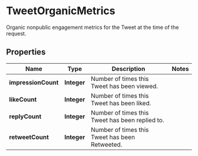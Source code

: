 

# TweetOrganicMetrics

Organic nonpublic engagement metrics for the Tweet at the time of the request.

## Properties

| Name | Type | Description | Notes |
|------------ | ------------- | ------------- | -------------|
|**impressionCount** | **Integer** | Number of times this Tweet has been viewed. |  |
|**likeCount** | **Integer** | Number of times this Tweet has been liked. |  |
|**replyCount** | **Integer** | Number of times this Tweet has been replied to. |  |
|**retweetCount** | **Integer** | Number of times this Tweet has been Retweeted. |  |




